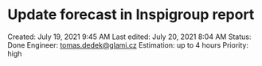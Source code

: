 # Update forecast in Inspigroup report

Created: July 19, 2021 9:45 AM
Last edited: July 20, 2021 8:04 AM
Status: Done
Engineer: tomas.dedek@glami.cz
Estimation: up to 4 hours
Priority: high